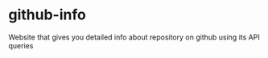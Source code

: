 # github-info
Website that gives you detailed info about repository on github using its API queries

